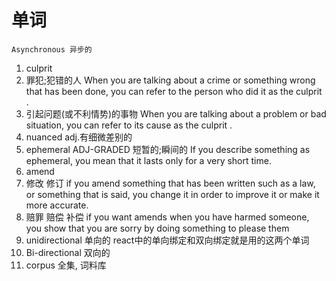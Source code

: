 # 单词


```
Asynchronous 异步的
```

1. culprit 
  1. 罪犯;犯错的人 When you are talking about a crime or something wrong that has been done, you can refer to the person who did it as the culprit .
  2. 引起问题(或不利情势)的事物 When you are talking about a problem or bad situation, you can refer to its cause as the culprit .
2. nuanced adj.有细微差别的
3. ephemeral ADJ-GRADED 短暂的;瞬间的 If you describe something as ephemeral, you mean that it lasts only for a very short time.
4. amend
  1. 修改 修订 if you amend something that has been written such as a law, or something that is said, you change it in order to improve it or make it more accurate.
  2. 赔罪 赔偿 补偿 if you want amends when you have harmed someone, you show that you are sorry by doing something to please them
5. unidirectional 单向的 react中的单向绑定和双向绑定就是用的这两个单词
6. Bi-directional 双向的
7. corpus 全集, 词料库
